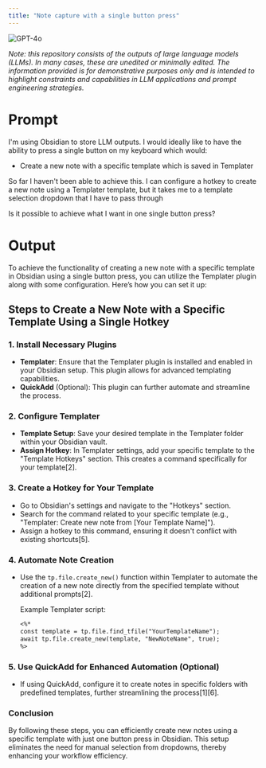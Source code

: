```yaml
---
title: "Note capture with a single button press"
---
```

![GPT-4o](https://img.shields.io/badge/GPT--4o-3333FF?style=for-the-badge&logo=openai&logoColor=white)



*Note: this repository consists of the outputs of large language models (LLMs). In many cases, these are unedited or minimally edited. The information provided is for demonstrative purposes only and is intended to highlight constraints and capabilities in LLM applications and prompt engineering strategies.*


# Prompt

I'm using Obsidian to store LLM outputs. I would ideally like to have the ability to press a single button on my keyboard which would:

- Create a new note with a specific template which is saved in Templater

So far I haven't been able to achieve this. I can configure a hotkey to create a new note using a Templater template, but it takes me to a template selection dropdown that I have to pass through

Is it possible to achieve what I want in one single button press?

# Output

To achieve the functionality of creating a new note with a specific template in Obsidian using a single button press, you can utilize the Templater plugin along with some configuration. Here’s how you can set it up:

## Steps to Create a New Note with a Specific Template Using a Single Hotkey

### 1. Install Necessary Plugins

- **Templater**: Ensure that the Templater plugin is installed and enabled in your Obsidian setup. This plugin allows for advanced templating capabilities.
- **QuickAdd** (Optional): This plugin can further automate and streamline the process.

### 2. Configure Templater

- **Template Setup**: Save your desired template in the Templater folder within your Obsidian vault.
- **Assign Hotkey**: In Templater settings, add your specific template to the "Template Hotkeys" section. This creates a command specifically for your template[2].

### 3. Create a Hotkey for Your Template

- Go to Obsidian's settings and navigate to the "Hotkeys" section.
- Search for the command related to your specific template (e.g., "Templater: Create new note from [Your Template Name]").
- Assign a hotkey to this command, ensuring it doesn't conflict with existing shortcuts[5].

### 4. Automate Note Creation

- Use the `tp.file.create_new()` function within Templater to automate the creation of a new note directly from the specified template without additional prompts[2].
  
  Example Templater script:
  ```markdown
  <%*
  const template = tp.file.find_tfile("YourTemplateName");
  await tp.file.create_new(template, "NewNoteName", true);
  %>
  ```

### 5. Use QuickAdd for Enhanced Automation (Optional)

- If using QuickAdd, configure it to create notes in specific folders with predefined templates, further streamlining the process[1][6].

### Conclusion

By following these steps, you can efficiently create new notes using a specific template with just one button press in Obsidian. This setup eliminates the need for manual selection from dropdowns, thereby enhancing your workflow efficiency.
 